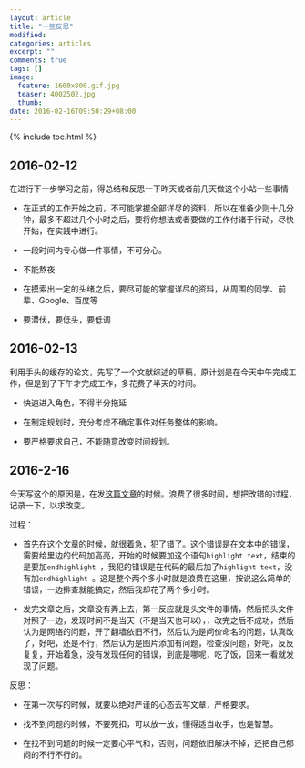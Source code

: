 ```yaml
---
layout: article
title: "一些反思"
modified:
categories: articles
excerpt: ""
comments: true
tags: []
image: 
  feature: 1600x800.gif.jpg
  teaser: 4002502.jpg
  thumb:
date: 2016-02-16T09:50:29+08:00
---
```


{% include toc.html %} 

## 2016-02-12

在进行下一步学习之前，得总结和反思一下昨天或者前几天做这个小站一些事情

* 在正式的工作开始之前，不可能掌握全部详尽的资料，所以在准备少则十几分钟，最多不超过几个小时之后，要将你想法或者要做的工作付诸于行动，尽快开始，在实践中进行。

* 一段时间内专心做一件事情，不可分心。 

* 不能熬夜

* 在摸索出一定的头绪之后，要尽可能的掌握详尽的资料，从周围的同学、前辈、Google、百度等

* 要潜伏，要低头，要低调

## 2016-02-13

利用手头的缓存的论文，先写了一个文献综述的草稿，原计划是在今天中午完成工作，但是到了下午才完成工作，多花费了半天的时间。

* 快速进入角色，不得半分拖延

* 在制定规划时，充分考虑不确定事件对任务整体的影响。

* 要严格要求自己，不能随意改变时间规划。

## 2016-2-16

今天写这个的原因是，在发[这篇文章](http://locere.com/media/Ehcache%E9%A1%B5%E9%9D%A2%E7%BC%93%E5%AD%98%E5%92%8C%E5%AD%90%E9%A1%B5%E9%9D%A2%E7%BC%93%E5%AD%98/)的时候。浪费了很多时间，想把改错的过程，记录一下，以求改变。

过程：

* 首先在这个文章的时候，就很着急，犯了错了。这个错误是在文本中的错误，需要给里边的代码加高亮，开始的时候要加这个语句` highlight text `，结束的是要加`endhighlight `，我犯的错误是在代码的最后加了` highlight text `，没有加`endhighlight `。这是整个两个多小时就是浪费在这里，按说这么简单的错误，一边排查就能搞定，然后我却花了两个多小时。

* 发完文章之后，文章没有弄上去，第一反应就是头文件的事情，然后把头文件对照了一边，发现时间不是当天（不是当天也可以），，改完之后不成功，然后认为是网络的问题，开了翻墙依旧不行，然后认为是问价命名的问题，认真改了，好吧，还是不行，然后认为是图片添加有问题，检查没问题，好吧，反反复复，开始着急，没有发现任何的错误，到底是哪呢，吃了饭，回来一看就发现了问题。

反思：

* 在第一次写的时候，就要以绝对严谨的心态去写文章，严格要求。

* 找不到问题的时候，不要死扣，可以放一放，懂得适当收手，也是智慧。

* 在找不到问题的时候一定要心平气和，否则，问题依旧解决不掉，还把自己郁闷的不行不行的。